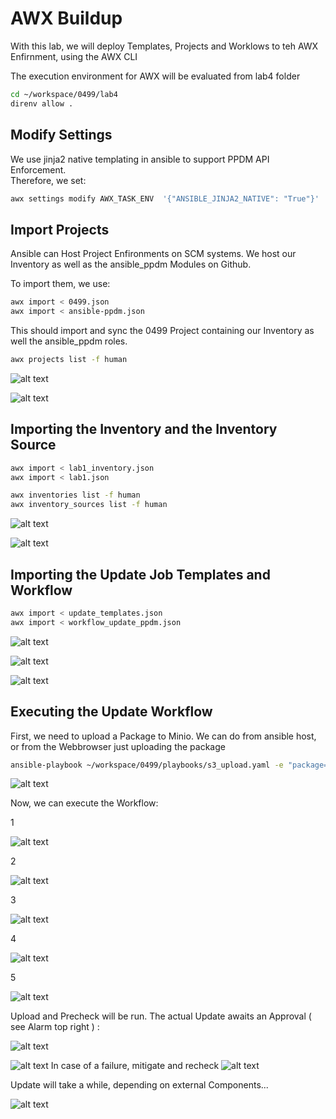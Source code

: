# AWX Buildup
With this lab, we will deploy Templates, Projects and Worklows to teh AWX Enfirnment, using the AWX CLI  

The execution environment for AWX will be evaluated from lab4 folder

```bash
cd ~/workspace/0499/lab4
direnv allow .
```
## Modify Settings

We use jinja2 native templating in ansible to support PPDM API Enforcement.  
Therefore, we set:

```bash
awx settings modify AWX_TASK_ENV  '{"ANSIBLE_JINJA2_NATIVE": "True"}'
```

## Import Projects

Ansible can Host Project Enfironments on SCM systems. We host our Inventory as well as the ansible_ppdm Modules on Github.  

To import them, we use:

```bash
awx import < 0499.json
awx import < ansible-ppdm.json
```
This should import and sync the 0499 Project containing our Inventory as well the ansible_ppdm roles.


```bash
awx projects list -f human
```

![alt text](image.png)

![alt text](image-1.png)


## Importing the Inventory and the Inventory Source 


```bash
awx import < lab1_inventory.json
awx import < lab1.json
```

```bash
awx inventories list -f human
awx inventory_sources list -f human
```

![alt text](image-3.png)

![alt text](image-2.png)

## Importing the Update Job Templates and Workflow

```bash
awx import < update_templates.json
awx import < workflow_update_ppdm.json
```
![alt text](image-5.png)

![alt text](image-4.png)

![alt text](image-6.png)

## Executing the Update Workflow

First, we need to upload a Package to Minio. We can do from ansible host, or from the Webbrowser just uploading the package  

```bash
ansible-playbook ~/workspace/0499/playbooks/s3_upload.yaml -e "package=dellemc-ppdm-upgrade-sw-19.17.0-5.pkg" -e "local_directory=/home/admin/workspace/0499/lab4" -e "release=19.17"
```

![alt text](image-10.png)


Now, we can execute the Workflow:

1

![alt text](image-7.png)

2

![alt text](image-8.png)

3

![alt text](image-9.png)

4

![alt text](image-11.png)

5

![alt text](image-12.png)

Upload and Precheck will be run. The actual Update awaits an Approval ( see Alarm top right ) :  

![alt text](image-15.png)

![alt text](image-13.png)
In case of a failure, mitigate and recheck
![alt text](image-14.png)

Update will take a while, depending on external Components...  

![alt text](image-16.png)
